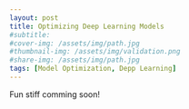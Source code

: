 ```yaml
---
layout: post
title: Optimizing Deep Learning Models
#subtitle: 
#cover-img: /assets/img/path.jpg
#thumbnail-img: /assets/img/validation.png
#share-img: /assets/img/path.jpg
tags: [Model Optimization, Depp Learning]
---
```


Fun stiff comming soon!
